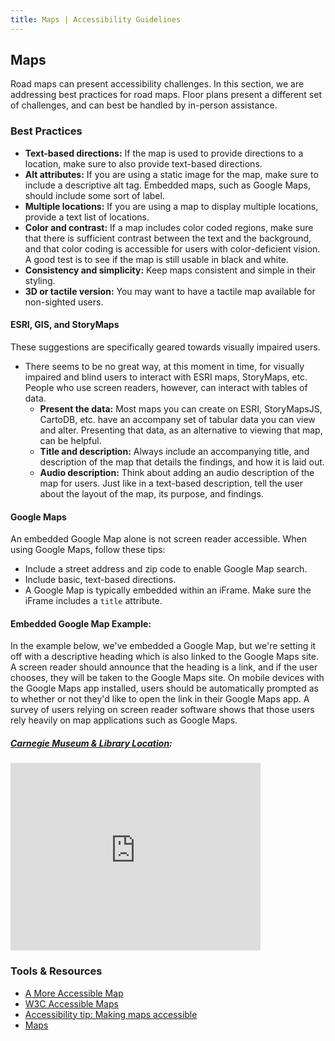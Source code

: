 ```yaml
---
title: Maps | Accessibility Guidelines
---
```

## Maps

Road maps can present accessibility challenges. In this section, we are addressing best practices for road maps. Floor plans present a different set of challenges, and can best be handled by in-person assistance.

### Best Practices

* **Text-based directions:** If the map is used to provide directions to a location, make sure to also provide text-based directions.
* **Alt attributes:** If you are using a static image for the map, make sure to include a descriptive alt tag. Embedded maps, such as Google Maps, should include some sort of label.
* **Multiple locations:** If you are using a map to display multiple locations, provide a text list of locations.
* **Color and contrast:** If a map includes color coded regions, make sure that there is sufficient contrast between the text and the background, and that color coding is accessible for users with color-deficient vision. A good test is to see if the map is still usable in black and white.
* **Consistency and simplicity:** Keep maps consistent and simple in their styling.
* **3D or tactile version:** You may want to have a tactile map available for non-sighted users.

#### ESRI, GIS, and StoryMaps
These suggestions are specifically geared towards visually impaired users.

* There seems to be no great way, at this moment in time, for visually impaired and blind users to interact with ESRI maps, StoryMaps, etc. People who use screen readers, however, can interact with tables of data.
    * **Present the data:** Most maps you can create on ESRI, StoryMapsJS, CartoDB, etc. have an accompany set of tabular data you can view and alter. Presenting that data, as an alternative to viewing that map, can be helpful.
    * **Title and description:** Always include an accompanying title, and description of the map that details the findings, and how it is laid out.
    * **Audio description:** Think about adding an audio description of the map for users. Just like in a text-based description, tell the user about the layout of the map, its purpose, and findings.

#### Google Maps
An embedded Google Map alone is not screen reader accessible. When using Google Maps, follow these tips:

* Include a street address and zip code to enable Google Map search.
* Include basic, text-based directions.
* A Google Map is typically embedded within an iFrame. Make sure the iFrame includes a <code>title</code> attribute.

#### Embedded Google Map Example:
In the example below, we've embedded a Google Map, but we're setting it off with a descriptive heading which is also linked to the Google Maps site. A screen reader should announce that the heading is a link, and if the user chooses, they will be taken to the Google Maps site. On mobile devices with the Google Maps app installed, users should be automatically prompted as to whether or not they'd like to open the link in their Google Maps app. A survey of users relying on screen reader software shows that those users rely heavily on map applications such as Google Maps.

##### [Carnegie Museum & Library Location](https://www.google.com/maps?ll=40.443325,-79.950485&z=16&t=m&hl=en-US&gl=US&mapclient=embed&cid=4136382053310121540):
<div class="map-embed">
  <iframe title="Carnegie Museum & Library" src="https://www.google.com/maps/embed?pb=!1m18!1m12!1m3!1d3036.4432784382084!2d-79.95267328414492!3d40.44332487936197!2m3!1f0!2f0!3f0!3m2!1i1024!2i768!4f13.1!3m3!1m2!1s0x8834f2265ce2f431%3A0x3967618fded9c644!2sCarnegie+Museums+of+Pittsburgh!5e0!3m2!1sen!2sus!4v1464813647433" width="400" height="300" frameborder="0" style="border:0" allowfullscreen></iframe>
</div>

### Tools &amp; Resources
* [A More Accessible Map](http://alistapart.com/article/cssmap)
* [W3C Accessible Maps](https://www.w3.org/WAI/RD/wiki/Accessible_Map)
* [Accessibility tip: Making maps accessible](http://www.accessiq.org/news/news/2015/03/accessibility-tip-making-maps-accessible)
* [Maps](http://accessibility.psu.edu/images/maps/)
